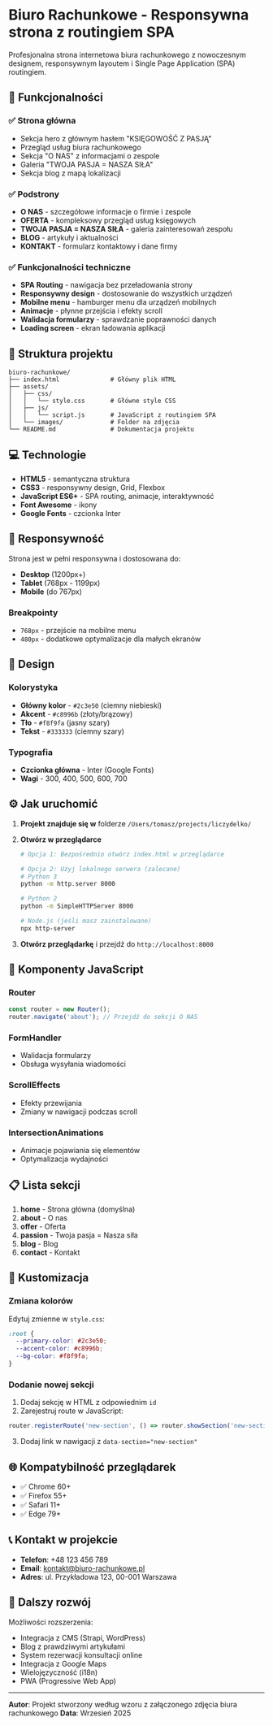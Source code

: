 # Biuro Rachunkowe - Responsywna strona z routingiem SPA

Profesjonalna strona internetowa biura rachunkowego z nowoczesnym designem, responsywnym layoutem i Single Page Application (SPA) routingiem.

## 🌟 Funkcjonalności

### ✅ Strona główna
- Sekcja hero z głównym hasłem "KSIĘGOWOŚĆ Z PASJĄ"
- Przegląd usług biura rachunkowego
- Sekcja "O NAS" z informacjami o zespole
- Galeria "TWOJA PASJA = NASZA SIŁA"
- Sekcja blog z mapą lokalizacji

### ✅ Podstrony
- **O NAS** - szczegółowe informacje o firmie i zespole
- **OFERTA** - kompleksowy przegląd usług księgowych
- **TWOJA PASJA = NASZA SIŁA** - galeria zainteresowań zespołu
- **BLOG** - artykuły i aktualności
- **KONTAKT** - formularz kontaktowy i dane firmy

### ✅ Funkcjonalności techniczne
- **SPA Routing** - nawigacja bez przeładowania strony
- **Responsywny design** - dostosowanie do wszystkich urządzeń
- **Mobilne menu** - hamburger menu dla urządzeń mobilnych
- **Animacje** - płynne przejścia i efekty scroll
- **Walidacja formularzy** - sprawdzanie poprawności danych
- **Loading screen** - ekran ładowania aplikacji

## 🚀 Struktura projektu

```
biuro-rachunkowe/
├── index.html              # Główny plik HTML
├── assets/
│   ├── css/
│   │   └── style.css       # Główne style CSS
│   ├── js/
│   │   └── script.js       # JavaScript z routingiem SPA
│   └── images/             # Folder na zdjęcia
└── README.md               # Dokumentacja projektu
```

## 💻 Technologie

- **HTML5** - semantyczna struktura
- **CSS3** - responsywny design, Grid, Flexbox
- **JavaScript ES6+** - SPA routing, animacje, interaktywność
- **Font Awesome** - ikony
- **Google Fonts** - czcionka Inter

## 📱 Responsywność

Strona jest w pełni responsywna i dostosowana do:
- **Desktop** (1200px+)
- **Tablet** (768px - 1199px)  
- **Mobile** (do 767px)

### Breakpointy
- `768px` - przejście na mobilne menu
- `480px` - dodatkowe optymalizacje dla małych ekranów

## 🎨 Design

### Kolorystyka
- **Główny kolor** - `#2c3e50` (ciemny niebieski)
- **Akcent** - `#c8996b` (złoty/brązowy)
- **Tło** - `#f8f9fa` (jasny szary)
- **Tekst** - `#333333` (ciemny szary)

### Typografia
- **Czcionka główna** - Inter (Google Fonts)
- **Wagi** - 300, 400, 500, 600, 700

## ⚙️ Jak uruchomić

1. **Projekt znajduje się w** folderze `/Users/tomasz/projects/liczydelko/`

2. **Otwórz w przeglądarce**
   ```bash
   # Opcja 1: Bezpośrednio otwórz index.html w przeglądarce
   
   # Opcja 2: Użyj lokalnego serwera (zalecane)
   # Python 3
   python -m http.server 8000
   
   # Python 2
   python -m SimpleHTTPServer 8000
   
   # Node.js (jeśli masz zainstalowane)
   npx http-server
   ```

3. **Otwórz przeglądarkę** i przejdź do `http://localhost:8000`

## 🧩 Komponenty JavaScript

### Router
```javascript
const router = new Router();
router.navigate('about'); // Przejdź do sekcji O NAS
```

### FormHandler  
- Walidacja formularzy
- Obsługa wysyłania wiadomości

### ScrollEffects
- Efekty przewijania
- Zmiany w nawigacji podczas scroll

### IntersectionAnimations
- Animacje pojawiania się elementów
- Optymalizacja wydajności

## 📋 Lista sekcji

1. **home** - Strona główna (domyślna)
2. **about** - O nas  
3. **offer** - Oferta
4. **passion** - Twoja pasja = Nasza siła
5. **blog** - Blog
6. **contact** - Kontakt

## 🔧 Kustomizacja

### Zmiana kolorów
Edytuj zmienne w `style.css`:
```css
:root {
  --primary-color: #2c3e50;
  --accent-color: #c8996b;
  --bg-color: #f8f9fa;
}
```

### Dodanie nowej sekcji
1. Dodaj sekcję w HTML z odpowiednim `id`
2. Zarejestruj route w JavaScript:
```javascript
router.registerRoute('new-section', () => router.showSection('new-section'));
```
3. Dodaj link w nawigacji z `data-section="new-section"`

## 🌐 Kompatybilność przeglądarek

- ✅ Chrome 60+
- ✅ Firefox 55+  
- ✅ Safari 11+
- ✅ Edge 79+

## 📞 Kontakt w projekcie

- **Telefon**: +48 123 456 789
- **Email**: kontakt@biuro-rachunkowe.pl
- **Adres**: ul. Przykładowa 123, 00-001 Warszawa

## 🚀 Dalszy rozwój

Możliwości rozszerzenia:
- Integracja z CMS (Strapi, WordPress)
- Blog z prawdziwymi artykułami
- System rezerwacji konsultacji online
- Integracja z Google Maps
- Wielojęzyczność (i18n)
- PWA (Progressive Web App)

---

**Autor**: Projekt stworzony według wzoru z załączonego zdjęcia biura rachunkowego
**Data**: Wrzesień 2025